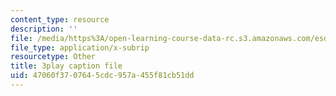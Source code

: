 ```yaml
---
content_type: resource
description: ''
file: /media/https%3A/open-learning-course-data-rc.s3.amazonaws.com/esd-051j-engineering-innovation-and-design-fall-2012/47060f3707645cdc957a455f81cb51dd_prmIRgNoexo.vtt
file_type: application/x-subrip
resourcetype: Other
title: 3play caption file
uid: 47060f37-0764-5cdc-957a-455f81cb51dd
---
```

